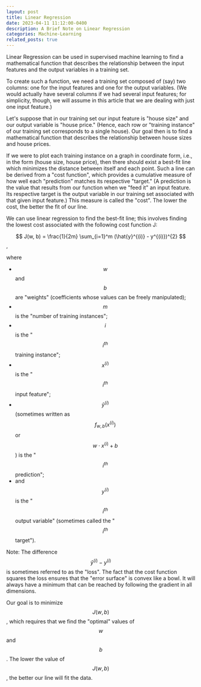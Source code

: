 ```yaml
---
layout: post
title: Linear Regression
date: 2023-04-11 11:12:00-0400
description: A Brief Note on Linear Regression
categories: Machine-Learning
related_posts: true
---
```


Linear Regression can be used in supervised machine learning to find a mathematical function that describes the relationship between the input features and the output variables in a training set. 

To create such a function, we need a training set composed of (say) two columns: one for the input features and one for the output variables. (We would actually have several columns if we had several input features; for simplicity, though, we will assume in this article that we are dealing with just one input feature.) 

Let's suppose that in our training set our input feature is "house size" and our output variable is "house price." (Hence, each row or "training instance" of our training set corresponds to a single house). Our goal then is to find a mathematical function that describes the relationship between house sizes and house prices. 

If we were to plot each training instance on a graph in coordinate form, i.e., in the form (house size, house price), then there should exist a best-fit line which minimizes the distance between itself and each point. Such a line can be derived from a "cost function", which provides a cumulative measure of how well each "prediction" matches its respective "target." (A prediction is the value that results from our function when we "feed it" an input feature. Its respective target is the output variable in our training set associated with that given input feature.) This measure is called the "cost". The lower the cost, the better the fit of our line.

We can use linear regression to find the best-fit line; this involves finding the lowest cost associated with the following cost function J:

$$
J(w, b) = \frac{1}{2m} \sum_{i=1}^m (\hat{y}^{(i)} - y^{(i)})^{2}
$$,

where 
- $$w$$ and $$b$$ are "weights" (coefficients whose values can be freely manipulated);
- $$m$$ is the "number of training instances";
- $$i$$ is the "$$i^{th}$$ training instance";
- $$x^{(i)}$$ is the "$$i^{th}$$ input feature";
- $$\hat{y}^{(i)}$$ (sometimes written as $$f_{w, b}(x^{(i)})$$ or $$w\cdot x^{(i)} + b$$) is the "$$i^{th}$$ prediction";
- and $$y^{(i)}$$ is the "$$i^{th}$$ output variable" (sometimes called the "$$i^{th}$$ target").  

Note: The difference $$\hat{y}^{(i)} - y^{(i)}$$ is sometimes referred to as the "loss". The fact that the cost function squares the loss ensures that the "error surface" is convex like a bowl. It will always have a minimum that can be reached by following the gradient in all dimensions.

Our goal is to minimize $$J(w, b)$$, which requires that we find the "optimal" values of $$w$$ and $$b$$. The lower the value of $$J(w, b)$$, the better our line will fit the data.



